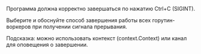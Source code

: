 Программа должна корректно завершаться по нажатию Ctrl+C (SIGINT).

Выберите и обоснуйте способ завершения работы всех горутин-воркеров при получении сигнала прерывания.

Подсказка: можно использовать контекст (context.Context) или канал для оповещения о завершении.